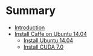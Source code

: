 # Summary

* [Introduction](README.md)
* [Install Caffe on Ubuntu 14.04](Install_Caffe_on_Ubuntu14.04.md)
   * [Install Ubuntu 14.04](install_ubuntu_1404.md)
   * [Install CUDA 7.0](install_cuda_70.md)

